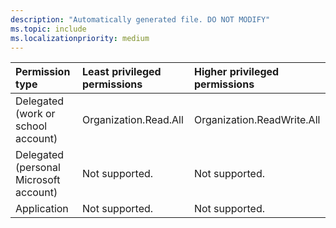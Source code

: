 ```yaml
---
description: "Automatically generated file. DO NOT MODIFY"
ms.topic: include
ms.localizationpriority: medium
---
```


|Permission type|Least privileged permissions|Higher privileged permissions|
|:---|:---|:---|
|Delegated (work or school account)|Organization.Read.All|Organization.ReadWrite.All|
|Delegated (personal Microsoft account)|Not supported.|Not supported.|
|Application|Not supported.|Not supported.|

